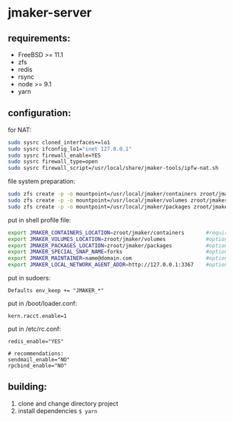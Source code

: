 # jmaker-server

## requirements:

- FreeBSD >= 11.1
- zfs
- redis
- rsync
- node >= 9.1
- yarn

## configuration:

for NAT:
```sh
sudo sysrc cloned_interfaces+=lo1
sudo sysrc ifconfig_lo1="inet 127.0.0.1"
sudo sysrc firewall_enable=YES
sudo sysrc firewall_type=open
sudo sysrc firewall_script=/usr/local/share/jmaker-tools/ipfw-nat.sh
```

file system preparation:
```sh
sudo zfs create -p -o mountpoint=/usr/local/jmaker/containers zroot/jmaker/containers
sudo zfs create -p -o mountpoint=/usr/local/jmaker/volumes zroot/jmaker/volumes
sudo zfs create -p -o mountpoint=/usr/local/jmaker/packages zroot/jmaker/packages
```

put in shell profile file:
```sh
export JMAKER_CONTAINERS_LOCATION=zroot/jmaker/containers       #required
export JMAKER_VOLUMES_LOCATION=zroot/jmaker/volumes             #optional
export JMAKER_PACKAGES_LOCATION=zroot/jmaker/packages           #optional
export JMAKER_SPECIAL_SNAP_NAME=forks                           #optional
export JMAKER_MAINTAINER=name@domain.com                        #optional
export JMAKER_LOCAL_NETWORK_AGENT_ADDR=http://127.0.0.1:3367    #optional
```

put in sudoers:
```
Defaults env_keep += "JMAKER_*"
```

put in /boot/loader.conf:
```
kern.racct.enable=1
```

put in /etc/rc.conf:
```
redis_enable="YES"

# recommendations:
sendmail_enable="NO"
rpcbind_enable="NO"
```

## building:
1. clone and change directory project
2. install dependencies `$ yarn`
